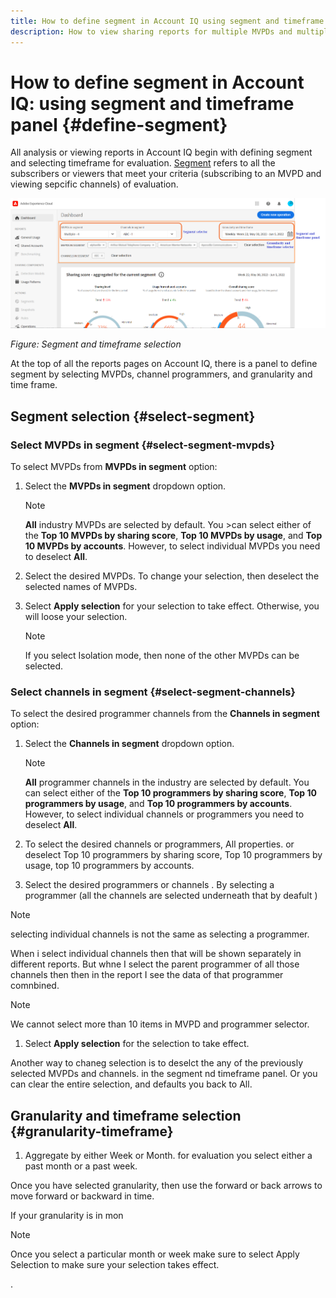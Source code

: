```yaml
---
title: How to define segment in Account IQ using segment and timeframe panel
description: How to view sharing reports for multiple MVPDs and multiple programmer channels.
---
```


# How to define segment in Account IQ: using segment and timeframe panel {#define-segment}

All analysis or viewing reports in Account IQ begin with defining segment and selecting timeframe for evaluation. [Segment](/help/AccountIQ/product-concepts.md#segmet-def) refers to all the subscribers or viewers that meet your criteria (subscribing to an MVPD and viewing sepcific channels) of evaluation.

![](assets/segment-panel.png)

*Figure: Segment and timeframe selection*

At the top of all the reports pages on Account IQ, there is a panel to define segment by selecting MVPDs, channel programmers, and granularity and time frame.
## Segment selection {#select-segment}

### Select MVPDs in segment {#select-segment-mvpds}

To select MVPDs from **MVPDs in segment** option:

1. Select the **MVPDs in segment** dropdown option.

   >[!NOTE]
   >
   >**All** industry MVPDs are selected by default. You >can select either of the **Top 10 MVPDs by sharing score**, **Top 10 MVPDs by usage**, and **Top 10 MVPDs by accounts**. However, to select individual MVPDs you need to deselect **All**.

1. Select the desired MVPDs.
    To change your selection, then deselect the selected names of MVPDs.

1. Select **Apply selection** for your selection to take effect. Otherwise, you will loose your selection.

   >[!NOTE]
   >
   >If you select Isolation mode, then none of the other MVPDs can be selected.

### Select channels in segment {#select-segment-channels}

To select the desired programmer channels from the **Channels in segment** option:

1. Select the **Channels in segment** dropdown option.

   >[!NOTE]
   >
   >**All** programmer channels in the industry are selected by default. You can select either of the **Top 10 programmers by sharing score**, **Top 10 programmers by usage**, and **Top 10 programmers by accounts**. However, to select individual channels or programmers you need to deselect **All**.

1. To select the desired channels or programmers,  All properties. or deselect Top 10 programmers by sharing score, Top 10 programmers by usage, top 10 programmers by accounts. 

1. Select the desired programmers or channels . By selecting a programmer (all the channels are selected underneath that by deafult
)

>[!NOTE]
>
>selecting individual channels is not the same as selecting a programmer.

When i select individual channels then that will be shown separately in different reports.
But whne I select the parent programmer of all those channels then then in the report I see the data of that programmer comnbined.

>[!NOTE]
>
>We cannot select more than 10 items in MVPD and programmer selector.


1. Select **Apply selection** for the selection to take effect.



Another way to chaneg selection is to deselct the any of the previously selected MVPDs and channels. in the segment nd timeframe panel. Or you can clear the entire selection, and defaults you back to All.

## Granularity and timeframe selection {#granularity-timeframe}

1. Aggregate by either Week or Month. for evaluation you select either a past month or a past week.

Once you have selected granularity, then use the forward or back arrows to move forward or backward in time.

If your granularity is in mon

>[!NOTE]
>
>Once you select a particular month or week make sure to select Apply Selection to make sure your selection takes effect.

. 